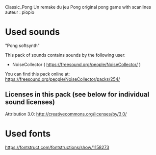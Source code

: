 Classic_Pong
Un remake du jeu Pong
original pong game with scanlines
auteur : piopio

# Used sounds

"Pong softsynth"

This pack of sounds contains sounds by the following user:
 - NoiseCollector ( https://freesound.org/people/NoiseCollector/ )

You can find this pack online at: https://freesound.org/people/NoiseCollector/packs/254/


Licenses in this pack (see below for individual sound licenses)
---------------------------------------------------------------

Attribution 3.0: http://creativecommons.org/licenses/by/3.0/



# Used fonts

https://fontstruct.com/fontstructions/show/1158273
